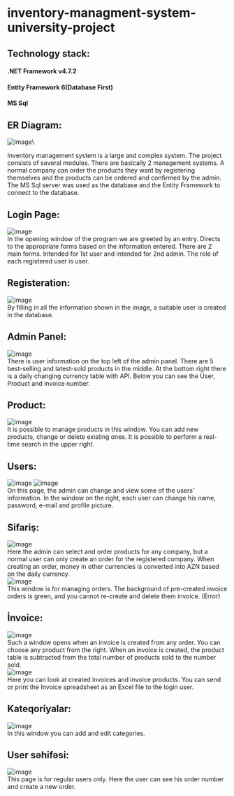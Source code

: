 # inventory-managment-system-university-project
## Technology stack:
#### .NET Framework v4.7.2
#### Entity Framework 6(Database First)
#### MS Sql

## ER Diagram:
![image](https://user-images.githubusercontent.com/47367245/83940807-d0cbcf80-a7f7-11ea-8b66-2ca60da7ce6c.png)\

Inventory management system is a large and complex system. The project consists of several modules. There are basically 2 management systems. A normal company can order the products they want by registering themselves and the products can be ordered and confirmed by the admin. The MS Sql server was used as the database and the Entity Framework to connect to the database.
## Login Page:
![image](https://user-images.githubusercontent.com/47367245/83322001-44ecfd00-a265-11ea-984a-2993943680eb.png)\
In the opening window of the program we are greeted by an entry. Directs to the appropriate forms based on the information entered. There are 2 main forms. Intended for 1st user and intended for 2nd admin. The role of each registered user is user.
## Registeration:
![image](https://user-images.githubusercontent.com/47367245/83322025-71a11480-a265-11ea-9a03-e9befd32ce2d.png)\
By filling in all the information shown in the image, a suitable user is created in the database.
## Admin Panel:
![image](https://user-images.githubusercontent.com/47367245/83322060-bb89fa80-a265-11ea-8e66-5d54a8c12025.png)\
There is user information on the top left of the admin panel. There are 5 best-selling and latest-sold products in the middle. At the bottom right there is a daily changing currency table with API. Below you can see the User, Product and invoice number.
## Product:
![image](https://user-images.githubusercontent.com/47367245/83322072-d5c3d880-a265-11ea-83d7-9bd0b84c9f5c.png)\
It is possible to manage products in this window. You can add new products, change or delete existing ones. It is possible to perform a real-time search in the upper right.
## Users:
![image](https://user-images.githubusercontent.com/47367245/83322091-f3913d80-a265-11ea-9544-fe861d3ed08b.png)
![image](https://user-images.githubusercontent.com/47367245/83322096-fc820f00-a265-11ea-9895-24ecdba41171.png)\
On this page, the admin can change and view some of the users' information. In the window on the right, each user can change his name, password, e-mail and profile picture.
## Sifariş:
![image](https://user-images.githubusercontent.com/47367245/83322117-1facbe80-a266-11ea-90d5-3412b8730e93.png)\
Here the admin can select and order products for any company, but a normal user can only create an order for the registered company. When creating an order, money in other currencies is converted into AZN based on the daily currency.\
![image](https://user-images.githubusercontent.com/47367245/83322125-3c48f680-a266-11ea-8948-d3ca59b01eab.png)\
This window is for managing orders. The background of pre-created invoice orders is green, and you cannot re-create and delete them invoice. (Error)
## İnvoice:
![image](https://user-images.githubusercontent.com/47367245/83322147-5f73a600-a266-11ea-9246-b153d89c4fc6.png)\
Such a window opens when an invoice is created from any order. You can choose any product from the right. When an invoice is created, the product table is subtracted from the total number of products sold to the number sold.\
![image](https://user-images.githubusercontent.com/47367245/83322159-71eddf80-a266-11ea-8eb3-ecf6c2178afa.png)\
Here you can look at created invoices and invoice products. You can send or print the Invoice spreadsheet as an Excel file to the login user.
## Kateqoriyalar:
![image](https://user-images.githubusercontent.com/47367245/83322174-8631dc80-a266-11ea-85be-f977db6cc5e6.png)\
In this window you can add and edit categories.
## User səhifəsi:
![image](https://user-images.githubusercontent.com/47367245/83322185-98137f80-a266-11ea-85f4-44c86fb30c80.png)\
This page is for regular users only. Here the user can see his order number and create a new order.

